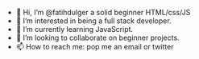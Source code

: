 - 👋 Hi, I’m @fatihdulger a solid beginner HTML/css/JS
- 👀 I’m interested in being a full stack developer. 
- 🌱 I’m currently learning JavaScript.
- 💞️ I’m looking to collaborate on beginner projects. 
- 📫 How to reach me: pop me an email or twitter 

<!---
fatihdulger/fatihdulger is a ✨ special ✨ repository because its `README.md` (this file) appears on your GitHub profile.
You can click the Preview link to take a look at your changes.
--->
